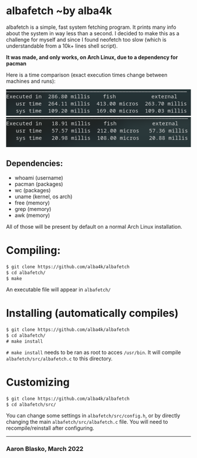 # albafetch ~by alba4k

albafetch is a simple, fast system fetching program. It prints many info about the system in way less than a second. I decided to make this as a challenge for myself and since I found neofetch too slow (which is understandable from a 10k+ lines shell script).

**It was made, and only works, on Arch Linux, due to a dependency for pacman**

Here is a time comparison (exact execution times change between machines and runs):

![neofetch](images/time_neofetch.png)
![albafetch](images/time_albafetch.png)

## Dependencies:
* whoami (username)
* pacman (packages)
* wc (packages)
* uname (kernel, os arch)
* free (memory)
* grep (memory)
* awk (memory)

All of those will be present by default on a normal Arch Linux installation.

# Compiling:
```shell
$ git clone https://github.com/alba4k/albafetch
$ cd albafetch/
$ make
```
An executable file will appear in `albafetch/`

# Installing (automatically compiles)
```
$ git clone https://github.com/alba4k/albafetch
$ cd albafetch/
# make install
```
`# make install` needs to be ran as root to acces `/usr/bin`. It will compile `albafetch/src/albafetch.c` to this directory.

# Customizing
```
$ git clone https://github.com/alba4k/albafetch
$ cd albafetch/src/ 
```
You can change some settings in `albafetch/src/config.h`, or by directly changing the main `albafetch/src/albafetch.c` file. You will need to recompile/reinstall after configuring.

---

### Aaron Blasko, March 2022